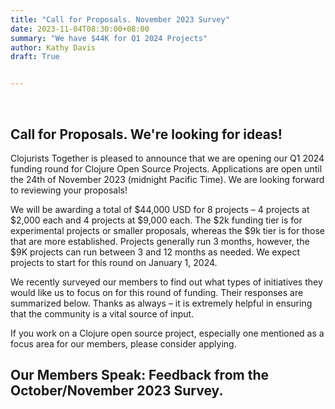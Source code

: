 ```yaml
---
title: "Call for Proposals. November 2023 Survey"
date: 2023-11-04T08:30:00+08:00
summary: "We have $44K for Q1 2024 Projects"
author: Kathy Davis
draft: True


---  
```

<br>

## Call for Proposals. We're looking for ideas!
Clojurists Together is pleased to announce that we are opening our Q1 2024 funding round for Clojure Open Source Projects. Applications are open until the 24th of November 2023 (midnight Pacific Time). We are looking forward to reviewing your proposals!

We will be awarding a total of $44,000 USD for 8 projects – 4 projects at $2,000 each and 4 projects at $9,000 each. The $2k funding tier is for experimental projects or smaller proposals, whereas the $9k tier is for those that are more established. Projects generally run 3 months, however, the $9K projects can run between 3 and 12 months as needed. We expect projects to start for this round on January 1, 2024.  

We recently surveyed our members to find out what types of initiatives they would like us to focus on for this round of funding. Their responses are summarized below.  Thanks as always – it is extremely helpful in ensuring that the community is a vital source of input.  

If you work on a Clojure open source project, especially one mentioned as a focus area for our members, please consider applying.  

## Our Members Speak: Feedback from the October/November 2023 Survey.  

